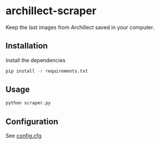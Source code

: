 # archillect-scraper

Keep the last images from Archillect saved in your computer.

## Installation

Install the dependencies

```bash
pip install -r requirements.txt
```

## Usage

```bash
python scraper.py
```

## Configuration

See [config.cfg]([https://github.com/holaguz/archillect-scraper/blob/master/config.cfg])